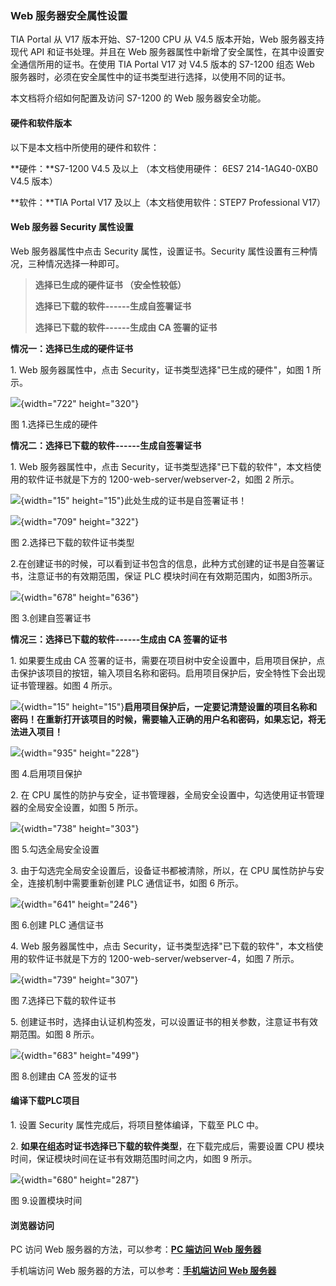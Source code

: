 ### Web 服务器安全属性设置

TIA Portal 从 V17 版本开始、S7-1200 CPU 从 V4.5 版本开始，Web
服务器支持现代 API 和证书处理。并且在 Web
服务器属性中新增了安全属性，在其中设置安全通信所用的证书。在使用 TIA
Portal V17 对 V4.5 版本的 S7-1200 组态 Web
服务器时，必须在安全属性中的证书类型进行选择，以使用不同的证书。

本文档将介绍如何配置及访问 S7-1200 的 Web 服务器安全功能。

#### 硬件和软件版本

以下是本文档中所使用的硬件和软件：

**硬件：**S7-1200 V4.5 及以上 （本文档使用硬件： 6ES7 214-1AG40-0XB0
V4.5 版本）

**软件：**TIA Portal V17 及以上（本文档使用软件：STEP7 Professional
V17）

#### Web 服务器 Security 属性设置

Web 服务器属性中点击 Security 属性，设置证书。Security
属性设置有三种情况，三种情况选择一种即可。

> **选择已生成的硬件证书 （安全性较低）**
>
> **选择已下载的软件------生成自签署证书**
>
> **选择已下载的软件------生成由 CA 签署的证书**

**情况一：选择已生成的硬件证书**

1\. Web 服务器属性中，点击 Security，证书类型选择"已生成的硬件"，如图 1
所示。

![](images/03-01.jpg){width="722" height="320"}

图 1.选择已生成的硬件

**情况二：选择已下载的软件------生成自签署证书**

1\. Web 服务器属性中，点击
Security，证书类型选择"已下载的软件"，本文档使用的软件证书就是下方的
1200-web-server/webserver-2，如图 2 所示。

![](images/4.gif){width="15" height="15"}此处生成的证书是自签署证书！

![](images/03-02.jpg){width="709" height="322"}

图 2.选择已下载的软件证书类型

2.在创建证书的时候，可以看到证书包含的信息，此种方式创建的证书是自签署证书，注意证书的有效期范围，保证
PLC 模块时间在有效期范围内，如图3所示。

![](images/03-03.jpg){width="678" height="636"}

图 3.创建自签署证书

**情况三：选择已下载的软件------生成由 CA 签署的证书**

1\. 如果要生成由 CA
签署的证书，需要在项目树中安全设置中，启用项目保护，点击保护该项目的按钮，输入项目名称和密码。启用项目保护后，安全特性下会出现证书管理器。如图
4 所示。

![](images/4.gif){width="15"
height="15"}**启用项目保护后，一定要记清楚设置的项目名称和密码！在重新打开该项目的时候，需要输入正确的用户名和密码，如果忘记，将无法进入项目！**

![](images/03-04.jpg){width="935" height="228"}

图 4.启用项目保护

2\. 在 CPU
属性的防护与安全，证书管理器，全局安全设置中，勾选使用证书管理器的全局安全设置，如图
5 所示。

![](images/03-05.jpg){width="738" height="303"}

图 5.勾选全局安全设置

3\. 由于勾选完全局安全设置后，设备证书都被清除，所以，在 CPU
属性防护与安全，连接机制中需要重新创建 PLC 通信证书，如图 6 所示。

![](images/03-06.jpg){width="641" height="246"}

图 6.创建 PLC 通信证书

4\. Web 服务器属性中，点击
Security，证书类型选择"已下载的软件"，本文档使用的软件证书就是下方的
1200-web-server/webserver-4，如图 7 所示。

![](images/03-07.jpg){width="739" height="307"}

图 7.选择已下载的软件证书

5\.
创建证书时，选择由认证机构签发，可以设置证书的相关参数，注意证书有效期范围。如图
8 所示。

![](images/03-08.jpg){width="683" height="499"}

图 8.创建由 CA 签发的证书

#### 编译下载PLC项目

1\. 设置 Security 属性完成后，将项目整体编译，下载至 PLC 中。

2\. **如果在组态时证书选择已下载的软件类型**，在下载完成后，需要设置 CPU
模块时间，保证模块时间在证书有效期范围时间之内，如图 9 所示。

![](images/03-09.jpg){width="680" height="287"}

图 9.设置模块时间

#### 浏览器访问

PC 访问 Web 服务器的方法，可以参考：[**PC 端访问 Web
服务器**](04-WebServer_AccessFromPC.html)

手机端访问 Web 服务器的方法，可以参考：[**手机端访问 Web
服务器**](05-WebServer_AccessFromMobile.html)
